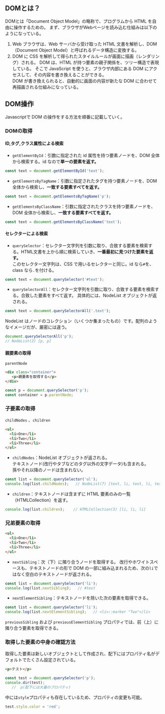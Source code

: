 ## DOMとは？
DOMとは「Document Object Model」の略称で、プログラムから HTML を自由に操作するための。
まず、ブラウザがWebページを読み込む仕組みは以下のようになっている。
1. Web ブラウザは、Web サーバから受け取った HTML 文書を解析し、DOM（Document Object Model）と呼ばれるデータ構造に変換する。
2. DOM に CSS を解析して得られたスタイルルールが画面に描画（レンダリング）される。
DOM は、HTML が持つ要素の親子関係を、ツリー構造で表現している。
そこで JavaScript を使うと、ブラウザ内部にある DOM にアクセスして、その内容を書き換えることができる。  
DOM が書き換えられると、自動的に画面の内容が新たな DOM に合わせて再描画される仕組みになっている。

## DOM操作
Javascriptで DOM の操作をする方法を順番に記載していく。
### DOMの取得
#### ID,タグ,クラス属性による検索
- `getElementById`：引数に指定された id 属性を持つ要素ノードを、DOM 全体から検索する。id なので**単一の要素を返す。**
```javascript
const text = document.getElementById('text');
```
- `getElementsByTagName`：引数に指定されたタグを持つ要素ノードを、DOM 全体から検索し、**一致する要素すべてを返す。**
```javascript
const text = document.getElementsByTagName('p');
```
- `getElementsByClassName`：引数に指定されたクラスを持つ要素ノードを、DOM 全体から検索し、**一致する要素すべてを返す。**
```javascript
const text = document.getElementsByClassName('text');
```

#### セレクターによる検索
- `querySelector`：セレクター文字列を引数に取り、合致する要素を検索する。HTML文書を上から順に検索していき、**一番最初に見つけた要素を返す。**  
このセレクター文字列は、CSS で用いるセレクターと同じ。id なら`#`を、class なら`.`を付ける。
```javascript
const text = document.querySelector('#text');
```
- `querySelectorAll`：セレクター文字列を引数に取り、合致する要素を検索する。合致した要素をすべて返す。
具体的には、NodeList オブジェクトが返される。
```javascript
const text = document.querySelectorAll('.text');
```
NodeList はノードのコレクション（いくつか集まったもの）です。配列のようなイメージだが、厳密には違う。
```javascript
document.querySelectorAll('p');
// NodeList(2) [p, p]
```

#### 親要素の取得
`parentNode`
```html
<div class="container">
   <p>親要素を取得する</p>
</div>
```
```javascript
const p = document.querySelector('p');
const container = p.parentNode;
```

### 子要素の取得
`childNodes` 、`children`
```html
<ul>
  <li>One</li>
  <li>Two</li>
  <li>Three</li>
</ul>
```
- `childNodes`：NodeList オブジェクトが返される。  
テキストノード(改行やタブなどのタグ以外の文字データ)も含まれる。  
孫やそれ以降のノードは含まれない。
```javascript
const list = document.querySelector('ul');
console.log(list.childNodes);   // NodeList(7) [text, li, text, li, text, li, text]
```
- `children`：テキストノードは含まずに HTML 要素のみの一覧（HTMLCollection）を返す。
```javascript
console.log(list.children);    // HTMLCollection(3) [li, li, li]
```

### 兄弟要素の取得
```html
<ul>
  <li>One</li>
  <li>Two</li>
  <li>Three</li>
</ul>
```
- `nextSibling`：次（下）に隣り合うノードを取得する。
改行やホワイトスペースも、テキストノードの形で DOM の一部に組み込まれるため、次の`li`ではなく空白のテキストノードが返される。
```javascript
const list = document.querySelector('li');
console.log(list.nextSibling);   // #text
```
- `nextElementSibling`：テキストノードを除いた次の要素を取得できる。
```javascript
const list = document.querySelector('li');
console.log(list.nextElementSibling);   // <li>::marker "Two"</li>
```
`previousSibling` および `previousElementSibling` プロパティでは、前（上）に隣り合う要素を取得できる。

### 取得した要素の中身の確認方法
取得した要素は新しいオブジェクトとして作成され、配下にはプロパティ名がデフォルトでたくさん設定されている。
```html
<p>テスト</p>
```
```javascript
const test = document.querySelector('p');
console.dir(test);
   //  p(配下には大量のプロパティ)
```
中には`style`プロパティも存在しているため、プロパティの変更も可能。
```javascript
test.style.color = 'red';
```
